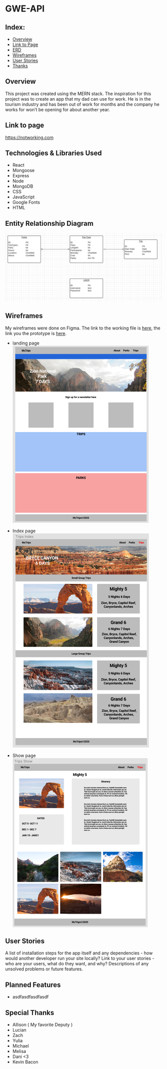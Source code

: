 # GWE-API


## Index:

- [Overview](#Overview)
- [Link to Page](#Link-to-page)
- [ERD](#Entity-Relationship-Diagram)
- [Wireframes](#wireframes)
- [User Stories](#User-Stories)
- [Thanks](#Special-Thanks)


## Overview

This project was created using the MERN stack. The inspiration for this project was to create an app that my dad can use for work. He is in the tourism industry and has been out of work for months and the company he works for won’t be opening for about another year.


## Link to page

https://notworking.com


## Technologies & Libraries Used

* React
* Mongoose
* Express
* Node 
* MongoDB
* CSS
* JavaScript
* Google Fonts
* HTML

## Entity Relationship Diagram

![ERD](./assets/ERD.png)


## Wireframes
My wireframes were done on Figma. The link to the working file is [here](https://www.figma.com/file/EW2tPzdcsjpF7gAXATqPYI/Final), the link you the prototype is [here](https://www.figma.com/proto/EW2tPzdcsjpF7gAXATqPYI/Final?scaling=min-zoom&node-id=2%3A0).
* landing page
![Wireframes](./assets/WF1.png)

* Index page
![Wireframes](./assets/WF2.png)

* Show page
![Wireframes](./assets/WF3.png)


## User Stories
A list of installation steps for the app itself and any dependencies - how would another developer run your site locally?
Link to your user stories - who are your users, what do they want, and why?
Descriptions of any unsolved problems or future features.
 

## Planned Features


* asdfasdfasdfasdf


## Special Thanks


* Allison ( My favorite Deputy )
* Lucian
* Zach
* Yulia
* Michael
* Melisa
* Dani <3
* Kevin Bacon

